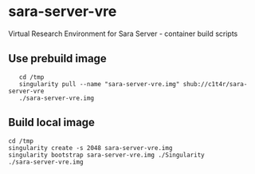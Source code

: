 # sara-server-vre
Virtual Research Environment for Sara Server - container build scripts


## Use prebuild image
```
   cd /tmp
   singularity pull --name "sara-server-vre.img" shub://c1t4r/sara-server-vre
   ./sara-server-vre.img
```

## Build local image

```
cd /tmp
singularity create -s 2048 sara-server-vre.img
singularity bootstrap sara-server-vre.img ./Singularity
./sara-server-vre.img
```
